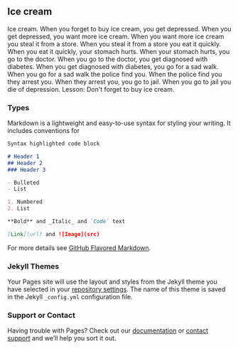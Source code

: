 ## Ice cream

Ice cream. When you forget to buy ice cream, you get depressed. When you get depressed, you want more ice cream. When you want more ice cream you steal it from a store. When you steal it from a store you eat it quickly. When you eat it quickly, your stomach hurts. When your stomach hurts, you go to the doctor. When you go to the doctor, you get diagnosed with diabetes. When you get diagnosed with diabetes, you go for a sad walk. When you go for a sad walk the police find you. When the police find you they arrest you. When they arrest you, you go to jail. When you go to jail you die of depression.
Lesson: Don't forget to buy ice cream.


### Types

Markdown is a lightweight and easy-to-use syntax for styling your writing. It includes conventions for

```markdown
Syntax highlighted code block

# Header 1
## Header 2
### Header 3

- Bulleted
- List

1. Numbered
2. List

**Bold** and _Italic_ and `Code` text

[Link](url) and ![Image](src)
```

For more details see [GitHub Flavored Markdown](https://guides.github.com/features/mastering-markdown/).

### Jekyll Themes

Your Pages site will use the layout and styles from the Jekyll theme you have selected in your [repository settings](https://github.com/Catluv23/Catluv23.github.io/settings). The name of this theme is saved in the Jekyll `_config.yml` configuration file.

### Support or Contact

Having trouble with Pages? Check out our [documentation](https://help.github.com/categories/github-pages-basics/) or [contact support](https://github.com/contact) and we’ll help you sort it out.
